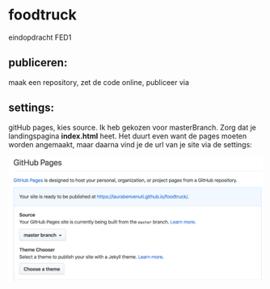 # foodtruck
eindopdracht FED1

## publiceren:
maak een repository, zet de code online, publiceer via 

## settings: 
gitHub pages, kies source. Ik heb gekozen voor masterBranch. Zorg dat je landingspagina **index.html** heet. Het duurt even want de pages moeten worden angemaakt, maar daarna vind je de url van je site via de settings:



![screenshot settings met url](./assets/publicerenCode.png)


